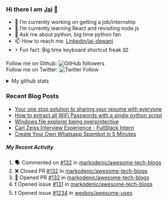 
### Hi there I am [Jai](https://jaid.tech) 👋

- 🔭 I’m currently working on getting a job/internship
- 🌱 I’m currently learning React and revisiting node.js
- 💬 Ask me about python, big time python fan 
- 📫 How to reach me: [Linkedin/jai-dewani](https://www.linkedin.com/in/jai-dewani)
- ⚡ Fun fact: Big time keyboard shortcut freak :keyboard:

Follow me on Github: ![GitHub followers](https://img.shields.io/github/followers/jai-dewani?label=Follow&style=social)  
Follow me on Twitter: ![Twitter Follow](https://img.shields.io/twitter/follow/jai_dewani?label=Follow&style=social)  

<details>
  <summary>My github stats</summary>
  &nbsp;&nbsp;&nbsp;&nbsp;<img src="https://github-readme-stats.vercel.app/api?username=jai-dewani">
</details>  

### Recent Blog Posts
<!-- BLOG-POST-LIST:START -->
- [Your one stop solution to sharing your resume with everyone](https://jai-dewani.github.io/blogs/one-stop-solution-to-sharing-your-resume/)
- [How to extract all WiFi Passwords with a single python script](https://jai-dewani.github.io/blogs/extract-wifi-passwords/)
- [Windows file explorer being overprotective](https://jai-dewani.github.io/blogs/windows-file-structure/)
- [Carl Zeiss Interview Experience - FullStack Intern](https://jai-dewani.github.io/blogs/carl-zeiss-interview-experience/)
- [Create Your Own Whatsapp Spambot in 5 Minutes](https://jai-dewani.github.io/blogs/automate-whatsapp/)
<!-- BLOG-POST-LIST:END -->

##### My Recent Activity
<!--START_SECTION:activity-->
1. 🗣 Commented on [#132](https://github.com/markodenic/awesome-tech-blogs/issues/132) in [markodenic/awesome-tech-blogs](https://github.com/markodenic/awesome-tech-blogs)
2. ❌ Closed PR [#132](https://github.com/markodenic/awesome-tech-blogs/pull/132) in [markodenic/awesome-tech-blogs](https://github.com/markodenic/awesome-tech-blogs)
3. 💪 Opened PR [#132](https://github.com/markodenic/awesome-tech-blogs/pull/132) in [markodenic/awesome-tech-blogs](https://github.com/markodenic/awesome-tech-blogs)
4. ❗️ Opened issue [#131](https://github.com/markodenic/awesome-tech-blogs/issues/131) in [markodenic/awesome-tech-blogs](https://github.com/markodenic/awesome-tech-blogs)
5. ❗️ Opened issue [#1234](https://github.com/wesbos/awesome-uses/issues/1234) in [wesbos/awesome-uses](https://github.com/wesbos/awesome-uses)
<!--END_SECTION:activity-->
